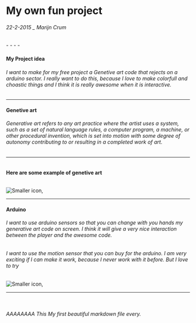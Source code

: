 <h1> My own fun project</h1>  
<h6> 22-2-2015 _ Marijn Crum </h6>
- - - -



#### My Project idea ####
<h6> I want to make for my free project a Genetive art code that rejects on a arduino sector. I really want to do this, because I love to make colorfull and choastic things and I think it is really awesome when it is interactive. </h6>

- - - -

#### Genetive art  ####

<h6>Generative art refers to any art practice where the artist uses a system, such as a set of natural language rules, a computer program, a machine, or other procedural invention, which is set into motion with some degree of autonomy contributing to or resulting in a completed work of art.<h6>

- - - -

#### Here are some example of genetive art ####

<a href="" rel="some text"><img src="http://alwayssurfing.com/wp-content/uploads/2013/06/mybg2.jpg" alt="" /></a>


![Smaller icon](
http://rectangleworld.com/images/FractalLine/orange_1920.jpg "Generative art"),


- - - -

#### Arduino ####

<h6> I want to use arduino sensors so that you can change with you hands my generative art code on screen. I think it will give a very nice interaction between the player and the awesome code. </h6>

<h6> I want to use the motion sensor that you can buy for the arduino. I am very exciting if I can make it work, because I never work with it before. But I love to try </h6> 


![Smaller icon](
http://www.wired.com/wp-content/uploads/blogs/geekdad/wp-content/uploads/2012/09/parallax_circuit.png
 "Generative art"),


- - - -
<br> 
<h6> AAAAAAAA This My first beautiful markdown file every. 
